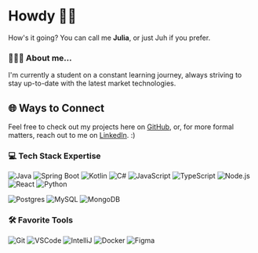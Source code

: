 # Howdy 👋🏼
How's it going? You can call me **Julia**, or just Juh if you prefer.

### 👱🏼‍♀️ About me...
I'm currently a student on a constant learning journey, always striving to stay up-to-date with the latest market technologies.

## 🌐 Ways to Connect
Feel free to check out my projects here on [GitHub](https://github.com/yoviscky), or, for more formal matters, reach out to me on [LinkedIn](https://linkedin.com). :)

### 💻 Tech Stack Expertise
![Java](https://img.shields.io/badge/-Java-171826?style=for-the-badge&logo=java&logoColor=white)
![Spring Boot](https://img.shields.io/badge/-Spring%20Boot-171826?style=for-the-badge&logo=spring-boot&logoColor=6DB33F)
![Kotlin](https://img.shields.io/badge/-Kotlin-171826?style=for-the-badge&logo=kotlin&logoColor=0095D5)
![C#](https://img.shields.io/badge/-C%23-171826?style=for-the-badge&logo=c-sharp&logoColor=239120)
![JavaScript](https://img.shields.io/badge/-JavaScript-171826?style=for-the-badge&logo=javascript&logoColor=F7DF1E)
![TypeScript](https://img.shields.io/badge/-TypeScript-171826?style=for-the-badge&logo=typescript&logoColor=3178C6)
![Node.js](https://img.shields.io/badge/-Node.js-171826?style=for-the-badge&logo=node.js&logoColor=339933)
![React](https://img.shields.io/badge/-React-171826?style=for-the-badge&logo=react&logoColor=61DAFB)
![Python](https://img.shields.io/badge/-Python-171826?style=for-the-badge&logo=python&logoColor=3776AB)

![Postgres](https://img.shields.io/badge/-Postgres-171826?style=for-the-badge&logo=postgresql&logoColor=336791)
![MySQL](https://img.shields.io/badge/-MySQL-171826?style=for-the-badge&logo=mysql&logoColor=4479A1)
![MongoDB](https://img.shields.io/badge/-MongoDB-171826?style=for-the-badge&logo=mongodb&logoColor=47A248)

### 🛠️ Favorite Tools
![Git](https://img.shields.io/badge/-Git-171826?style=for-the-badge&logo=git&logoColor=F05032)
![VSCode](https://img.shields.io/badge/-VSCode-171826?style=for-the-badge&logo=visual-studio-code&logoColor=007ACC)
![IntelliJ](https://img.shields.io/badge/-IntelliJ-171826?style=for-the-badge&logo=intellij-idea&logoColor=FFFFFF)
![Docker](https://img.shields.io/badge/-Docker-171826?style=for-the-badge&logo=docker&logoColor=2496ED)
![Figma](https://img.shields.io/badge/-Figma-171826?style=for-the-badge&logo=figma&logoColor=F24E1E)
